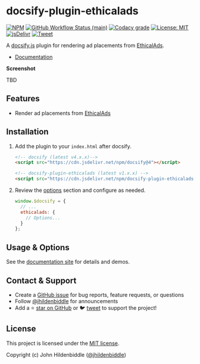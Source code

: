 # docsify-plugin-ethicalads

[![NPM](https://img.shields.io/npm/v/docsify-plugin-ethicalads.svg?style=flat-square)](https://www.npmjs.com/package/docsify-plugin-ethicalads)
[![GitHub Workflow Status (main)](https://img.shields.io/github/workflow/status/jhildenbiddle/docsify-plugin-ethicalads/Build/main?label=checks&style=flat-square)](https://github.com/jhildenbiddle/docsify-plugin-ethicalads/actions?query=branch%3Amain+)
[![Codacy grade](https://img.shields.io/codacy/grade/63c04a45757e46c78e4e01c99346548c.svg?style=flat-square)](https://app.codacy.com/gh/jhildenbiddle/docsify-plugin-ethicalads/dashboard)
[![License: MIT](https://img.shields.io/badge/License-MIT-yellow.svg?style=flat-square)](https://github.com/jhildenbiddle/docsify-plugin-ethicalads/blob/main/LICENSE)
[![jsDelivr](https://data.jsdelivr.com/v1/package/npm/docsify-plugin-ethicalads/badge)](https://www.jsdelivr.com/package/npm/docsify-plugin-ethicalads)
[![Tweet](https://img.shields.io/twitter/url/http/shields.io.svg?style=social)](https://twitter.com/intent/tweet?url=https%3A%2F%2Fgithub.com%2Fjhildenbiddle%2Fdocsify-plugin-ethicalads&hashtags=docsify,developers,frontend,plugin)

A [docsify.js](https://docsify.js.org) plugin for rendering ad placements from [EthicalAds](https://www.ethicalads.io/).

- [Documentation](https://jhildenbiddle.github.io/docsify-plugin-ethicalads)

**Screenshot**

TBD

## Features

- Render ad placements from [EthicalAds](https://www.ethicalads.io/)

## Installation

1. Add the plugin to your `index.html` after docsify.

   ```html
   <!-- docsify (latest v4.x.x)-->
   <script src="https://cdn.jsdelivr.net/npm/docsify@4"></script>

   <!-- docsify-plugin-ethicalads (latest v1.x.x) -->
   <script src="https://cdn.jsdelivr.net/npm/docsify-plugin-ethicalads@1"></script>
   ```

1. Review the [options](#options) section and configure as needed.

   ```javascript
   window.$docsify = {
     // ...
     ethicalads: {
       // Options...
     }
   };
   ```

## Usage & Options

See the [documentation site](https://jhildenbiddle.github.io/docsify-plugin-ethicalads) for details and demos.

## Contact & Support

- Create a [GitHub issue](https://github.com/jhildenbiddle/docsify-plugin-ethicalads/issues) for bug reports, feature requests, or questions
- Follow [@jhildenbiddle](https://twitter.com/jhildenbiddle) for announcements
- Add a ⭐️ [star on GitHub](https://github.com/jhildenbiddle/docsify-plugin-ethicalads) or 🐦 [tweet](https://twitter.com/intent/tweet?url=https%3A%2F%2Fgithub.com%2Fjhildenbiddle%2Fdocsify-plugin-ethicalads&hashtags=docsify,developers,frontend,javascript) to support the project!

## License

This project is licensed under the [MIT license](https://github.com/jhildenbiddle/docsify-plugin-ethicalads/blob/main/LICENSE).

Copyright (c) John Hildenbiddle ([@jhildenbiddle](https://twitter.com/jhildenbiddle))
